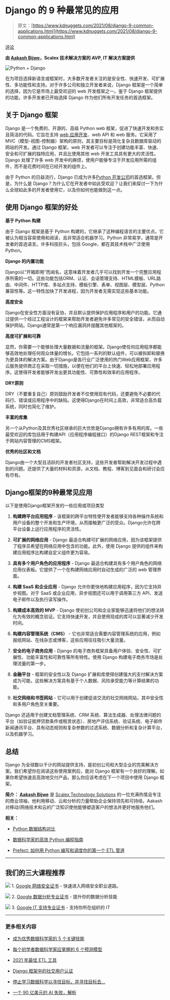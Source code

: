 # Django 的 9 种最常见的应用

> 原文：[https://www.kdnuggets.com/2021/08/django-9-common-applications.html](https://www.kdnuggets.com/2021/08/django-9-common-applications.html)

[评论](#comments)

**由 [Aakash Bijwe](https://www.linkedin.com/in/akash-bijwe-79ba89195/?originalSubdomain=in)，Scalex 技术解决方案的 AVP, IT 解决方案提供**

![Python + Django](../Images/8d9d0d7979340d35ca842f66dfb82875.png)

在为项目选择新语言或框架时，大多数开发者关注的是安全性、快速开发、可扩展性、多功能性和支持。对于许多公司和独立开发者来说，Django 框架是一个简单的选择，因为它是市场上最受欢迎的 web 开发框架之一。鉴于 Django 框架提供的功能，许多开发者已开始选择 Django 作为他们所有开发任务的首选框架。

## **关于 Django 框架**

Django 是一个免费的、开源的、高级 Python web 框架，促进了快速开发和务实且简洁的代码。它旨在支持 [web 应用开发](https://scalexcloud.com/digital-applications/web-app-development/)、web API 和 web 服务。它采用了 MVC（模型-视图-控制器）架构的原则，其主要目标是简化复杂且数据库驱动的网站的开发。通过 Django 框架，web 开发者可以专注于创建功能丰富、快速、安全和可扩展的独特应用，并且比使用其他 web 开发工具具有更大的灵活性。Django 处理了许多 web 开发中的麻烦，使用户能够专注于开发应用所需的组件，而不是花费时间在已经开发的组件上。

由于 Python 的日益流行，Django 已成为许多[Python 开发公司](https://scalexcloud.com/python-development-services/)的首选框架。但是，为什么是 Django？为什么它在开发者中如此受欢迎？让我们来探讨一下为什么全球如此多的开发者使用它，以及你如何也能做到这一点。

## **使用 Django 框架的好处**

**基于 Python 构建**

由于 Django 框架是基于 Python 构建的，它继承了这种编程语言的主要优点。它被认为相当容易使用和阅读，且非常适合机器学习。Python 非常易学，通常是开发者的首选语言。许多科技巨头，包括 Google，都在其技术栈中广泛使用 Python。

**Django 的内置功能**

Django以“开箱即用”而闻名，这意味着开发者几乎可以找到开发一个完整应用程序所需的一切。这些功能包括ORM、认证、会话管理支持、HTML模板、URL路由、中间件、HTTP库、多站点支持、模板引擎、表单、视图层、模型层、Python兼容性等。这一特性加快了开发进程，因为开发者无需实现这些基本功能。

**高度安全**

Django在安全性方面没有妥协，并且默认提供保护应用程序和用户的功能。它通过提供一个经过工程设计的框架来帮助开发者避免许多常见的安全错误，从而自动保护网站。Django通常是第一个响应漏洞并提醒其他框架的。

**高度可扩展和可靠**

显然，你需要一个能够处理大量数据和流量的框架。Django使任何应用程序都能够高效地处理任何观众体量的增长。它包括一系列的默认组件，可以被拆卸和替换为更具体的解决方案。由于Django是各行业广泛使用的热门Web应用框架，许多云服务提供商正在采取一切措施，以便在他们的平台上快速、轻松地部署应用程序。这使得开发者能够开发出更具功能性、可靠性和效率的应用程序。

**DRY原则**

DRY（不要重复自己）原则鼓励开发者不仅使用现有代码，还要避免不必要的代码行、错误或应用程序中的缺陷。这使得Django在时间上高效，非常适合高负载系统，同时也简化了维护。

**丰富的库集**

另一个从Python及其优秀社区继承的巨大优势是Django拥有许多有用的库。一些最受欢迎的库包括用于构建API（应用程序编程接口）的Django REST框架和专注于网站内容管理的CMS框架。

**优秀的社区和文档**

Django由一个大型且活跃的开发者社区支持，这些开发者帮助解决开发过程中遇到的问题。还提供了大量的材料和资源，从文档、教程、博客到见面会和研讨会应有尽有。

## **Django框架的9种最常见应用**

以下是使用Django框架开发的一些应用或项目类型

1.  **构建跨平台应用程序** - 该框架的跨平台特性使开发者能够支持各种操作系统和用户设备的整个开发和生产环境，从而接触更广泛的受众。Django允许在跨平台设备上运行应用程序的灵活性。

1.  **可扩展的网络应用** - Django 最适合构建可扩展的网络应用，因为该框架提供了程序员希望在网络应用中包含的功能。此外，使用 Django 提供的组件来构建应用程序比构建自定义组件更为容易。

1.  **具有多个用户角色的应用程序** - Django 最适合构建具有多个用户角色的网络应用仪表板。它提供了一个在构建网络应用时自动生成的广泛的 web 管理界面。

1.  **构建 SaaS 和企业应用** - Django 允许你更快地构建应用程序，因为它支持异步视图。对于 SaaS 或企业应用，异步视图还可以用于调用第三方 API、发送电子邮件以及执行读写操作。

1.  **构建成本高效的 MVP** - Django 使初创公司和企业家能够迅速将他们的想法转化为有效的概念验证。它支持快速开发，并且使用现成的库可以显著减少开发时间。

1.  **构建内容管理系统（CMS）** - 它也非常适合需要内容管理系统的应用，例如报纸网站、在线杂志或博客，这些应用往往吸引大量流量。

1.  **安全的电子商务应用** - Django 的电子商务框架具备用户体验、安全性、可扩展性、功能丰富性和可靠性等所有特性。使用 Django 构建电子商务市场是处理流量的第一步。

1.  **金融平台** - 框架的安全性以及 Django 扩展和库使得创建强大的支付解决方案成为可能，这些解决方案具有基于个人数据、风险承受能力等计算结果的功能。

1.  **社交网络和书签网站** - 它可以用于创建促进交流的社交网络网站，其中安全性和多用户角色至关重要。

Django 还适用于创建文档管理系统、CRM 系统、算法生成器、处理法律问题的平台（如验证抵押贷款条件或租赁状态）、房地产评估系统、验证系统、电子邮件新闻通讯平台、具有动态规则和复杂参数的过滤系统、数据分析和复杂计算平台，以及机器学习。

## **总结**

Django 为全球数以千计的网站提供支持，是初创公司和大型企业的完美解决方案。我们希望你在阅读这些使用案例后，能对 Django 框架有一个良好的理解。如果你希望快速且高效地交付产品，那么你应该考虑在下一个项目中使用 Django 框架。

**简介： [Aakash Bijwe](https://www.linkedin.com/in/akash-bijwe-79ba89195/?originalSubdomain=in)** 是 [Scalex Technology Solutions](http://www.scalexcloud.com/) 的一位充满热情且专注的商业领袖，他利用移动、云和分析的力量帮助企业保持领先和可持续。Aakash 对移动/网络技术和云的广泛知识使他能够塑造客户的想法并更好地服务他们。

**相关：**

+   [Python 数据结构对比](/2021/07/python-data-structures-compared.html)

+   [数据科学家的高效 Python 编程指南](/2021/08/data-scientist-guide-efficient-coding-python.html)

+   [Prefect: 如何用 Python 编写和调度你的第一个 ETL 管道](/2021/08/prefect-write-schedule-etl-pipeline-python.html)

* * *

## 我们的三大课程推荐

![](../Images/0244c01ba9267c002ef39d4907e0b8fb.png) 1\. [Google 网络安全证书](https://www.kdnuggets.com/google-cybersecurity) - 快速进入网络安全职业道路。

![](../Images/e225c49c3c91745821c8c0368bf04711.png) 2\. [Google 数据分析专业证书](https://www.kdnuggets.com/google-data-analytics) - 提升你的数据分析技能

![](../Images/0244c01ba9267c002ef39d4907e0b8fb.png) 3\. [Google IT 支持专业证书](https://www.kdnuggets.com/google-itsupport) - 支持你所在组织的 IT

* * *

### 更多相关内容

+   [成为优秀数据科学家的 5 个关键技能](https://www.kdnuggets.com/2021/12/5-key-skills-needed-become-great-data-scientist.html)

+   [每个初学者数据科学家应掌握的 6 个预测模型](https://www.kdnuggets.com/2021/12/6-predictive-models-every-beginner-data-scientist-master.html)

+   [2021 年最佳 ETL 工具](https://www.kdnuggets.com/2021/12/mozart-best-etl-tools-2021.html)

+   [Django 框架中的社交用户认证](https://www.kdnuggets.com/2023/01/social-user-authentication-django-framework.html)

+   [停止学习数据科学以寻找目标，并寻找目标去…](https://www.kdnuggets.com/2021/12/stop-learning-data-science-find-purpose.html)

+   [一个 90 亿美元的 AI 失败，解析](https://www.kdnuggets.com/2021/12/9b-ai-failure-examined.html)
